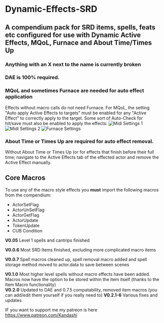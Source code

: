 # Dynamic-Effects-SRD
A compendium pack for SRD items, spells, feats etc configured for use with Dynamic Active Effects, MQoL, Furnace and About Time/Times Up
--

### Anything with an X next to the name is currently broken

### DAE is 100% required.

### MQoL and sometimes Furnace are needed for auto effect application 
Effects without macro calls do not need Furnace. For MQoL, the setting "Auto apply Active Effects to targets" must be enabled for any "Active Effect" to correctly apply to the target. Some sort of Auto-Check for hit/save must also be enabled to apply the effects:
![Midi Settings 1](https://github.com/kandashi/Dynamic-Effects-SRD/blob/master/Images/Midi%20Settings.PNG)
![Midi Settings 2](https://github.com/kandashi/Dynamic-Effects-SRD/blob/master/Images/Midi%20Settings%202.PNG)
![Furnace Settings](https://github.com/kandashi/Dynamic-Effects-SRD/blob/master/Images/Furnace%20Settings.PNG)

### About Time or Times Up are required for auto effect removal.
Without About Time or Times Up (or for effects that finish before their full time; navigate to the Active Effects tab of the effected actor and remove the Active Effect manually.

## Core Macros
To use any of the macro style effects you **must** import the following macros from the compendium: 
* ActorSetFlag
* ActorUnSetFlag
* ActorGetFlag
* ActorUpdate
* TokenUpdate
* CUB Condition




**V0.05** Level 1 spells and cantrips finished

**V0.0.6** Most SRD Items finished, excluding more complicated macro items

**V0.0.7** Spell macros cleaned up, spell removal macro added and spell storage method moved to actor.data to save between scenes

**V0.1.0** Most higher level spells without macro effects have been added. Macros now have the option to be stored within the item itself (thanks to the Item Macro functionality)  
**V0.2.0** Updated to DAE and 0.7.5 compatability, removed item macros (you can add/edit them yourself if you really need to) 
**V0.2.1-6** Various fixes and updates


IF you want to support me my patreon is here https://www.patreon.com/Kandashi
